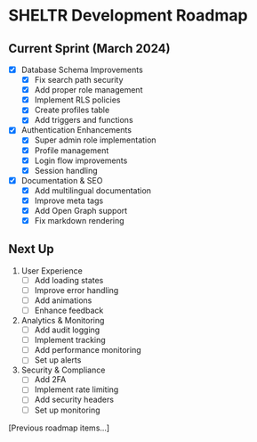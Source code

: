 # SHELTR Development Roadmap

## Current Sprint (March 2024)
- [x] Database Schema Improvements
  - [x] Fix search path security
  - [x] Add proper role management
  - [x] Implement RLS policies
  - [x] Create profiles table
  - [x] Add triggers and functions

- [x] Authentication Enhancements
  - [x] Super admin role implementation
  - [x] Profile management
  - [x] Login flow improvements
  - [x] Session handling

- [x] Documentation & SEO
  - [x] Add multilingual documentation
  - [x] Improve meta tags
  - [x] Add Open Graph support
  - [x] Fix markdown rendering

## Next Up
1. User Experience
   - [ ] Add loading states
   - [ ] Improve error handling
   - [ ] Add animations
   - [ ] Enhance feedback

2. Analytics & Monitoring
   - [ ] Add audit logging
   - [ ] Implement tracking
   - [ ] Add performance monitoring
   - [ ] Set up alerts

3. Security & Compliance
   - [ ] Add 2FA
   - [ ] Implement rate limiting
   - [ ] Add security headers
   - [ ] Set up monitoring

[Previous roadmap items...]